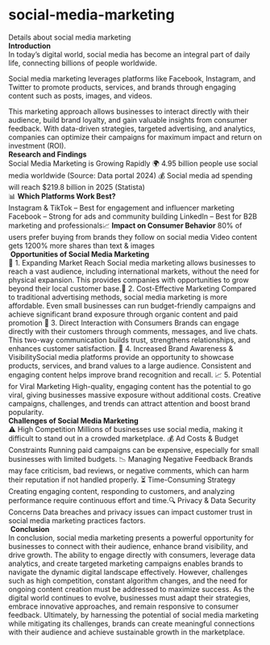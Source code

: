# social-media-marketing
Details about social media marketing</br>
<b>Introduction</b></br>
In today’s digital world, social media has become an integral part of daily life, connecting billions of people worldwide.​

Social media marketing leverages platforms like Facebook, Instagram, and Twitter to promote products, services, and brands through engaging content such as posts, images, and videos.​

This marketing approach allows businesses to interact directly with their audience, build brand loyalty, and gain valuable insights from consumer feedback. With data-driven strategies, targeted advertising, and analytics, companies can optimize their campaigns for maximum impact and return on investment (ROI).​</br>
<b>Research and Findings</b>​</br>
Social Media Marketing is Growing Rapidly​
🌍 4.95 billion people use social media worldwide (Source: Data portal 2024)​
💰 Social media ad spending will reach $219.8 billion in 2025 (Statista)​</br>
📊 <b>Which Platforms Work Best?</b>​</br>
Instagram & TikTok – Best for engagement and influencer marketing​
Facebook – Strong for ads and community building​
LinkedIn – Best for B2B marketing and professionals​​
📈 <b>Impact on Consumer Behavior​</b>
80% of users prefer buying from brands they follow on social media​
Video content gets 1200% more shares than text & images</br>​
<b>Opportunities of Social Media Marketing​</b></br>
🚀 1. Expanding Market Reach​
Social media marketing allows businesses to reach a vast audience, including international markets, without the need for physical expansion. This provides companies with opportunities to grow beyond their local customer base.​
🎯 2. Cost-Effective Marketing​
Compared to traditional advertising methods, social media marketing is more affordable. Even small businesses can run budget-friendly campaigns and achieve significant brand exposure through organic content and paid promotion​
💬 3. Direct Interaction with Consumers​
Brands can engage directly with their customers through comments, messages, and live chats. This two-way communication builds trust, strengthens relationships, and enhances customer satisfaction.​
📢 4. Increased Brand Awareness & Visibility​
Social media platforms provide an opportunity to showcase products, services, and brand values to a large audience. Consistent and engaging content helps improve brand recognition and recall.​
📈 5. Potential for Viral Marketing​
High-quality, engaging content has the potential to go viral, giving businesses massive exposure without additional costs. Creative campaigns, challenges, and trends can attract attention and boost brand popularity.​</br>
<b>Challenges of Social Media Marketing​</b></br>
⚠️ High Competition​
Millions of businesses use social media, making it difficult to stand out in a crowded marketplace.​
💰 Ad Costs & Budget Constraints​
Running paid campaigns can be expensive, especially for small businesses with limited budgets.​
📉 Managing Negative Feedback​
Brands may face criticism, bad reviews, or negative comments, which can harm their reputation if not handled properly.​
⏳ Time-Consuming Strategy​
Creating engaging content, responding to customers, and analyzing performance require continuous effort and time.​
🔍 Privacy & Data Security Concerns​
Data breaches and privacy issues can impact customer trust in social media marketing practices factors.</br>​
<b>Conclusion​</b></br>
In conclusion, social media marketing presents a powerful opportunity for businesses to connect with their audience, enhance brand visibility, and drive growth. The ability to engage directly with consumers, leverage data analytics, and create targeted marketing campaigns enables brands to navigate the dynamic digital landscape effectively.​
However, challenges such as high competition, constant algorithm changes, and the need for ongoing content creation must be addressed to maximize success. As the digital world continues to evolve, businesses must adapt their strategies, embrace innovative approaches, and remain responsive to consumer feedback.​
Ultimately, by harnessing the potential of social media marketing while mitigating its challenges, brands can create meaningful connections with their audience and achieve sustainable growth in the marketplace.​

​

